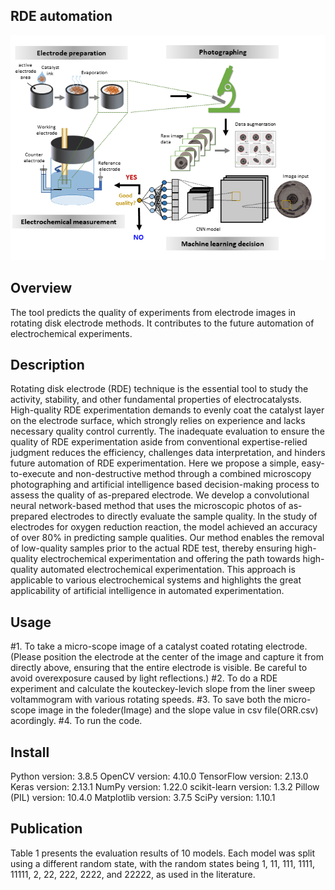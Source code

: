 ## RDE automation
![Image.tif](Image.tif)
## Overview
The tool predicts the quality of experiments from electrode images in rotating disk electrode methods. It contributes to the future automation of electrochemical experiments.

## Description
Rotating disk electrode (RDE) technique is the essential tool to study the activity, stability, and other fundamental properties of electrocatalysts. High-quality RDE experimentation demands to evenly coat the catalyst layer on the electrode surface, which strongly relies on experience and lacks necessary quality control currently. The inadequate evaluation to ensure the quality of RDE experimentation aside from conventional expertise-relied judgment reduces the efficiency, challenges data interpretation, and hinders future automation of RDE experimentation. Here we propose a simple, easy-to-execute and non-destructive method through a combined microscopy photographing and artificial intelligence based decision-making process to assess the quality of as-prepared electrode. We develop a convolutional neural network-based method that uses the microscopic photos of as-prepared electrodes to directly evaluate the sample quality. In the study of electrodes for oxygen reduction reaction, the model achieved an accuracy of over 80% in predicting sample qualities. Our method enables the removal of low-quality samples prior to the actual RDE test, thereby ensuring high-quality electrochemical experimentation and offering the path towards high-quality automated electrochemical experimentation. This approach is applicable to various electrochemical systems and highlights the great applicability of artificial intelligence in automated experimentation.

## Usage
#1. To take a micro-scope image of a catalyst coated rotating electrode.(Please position the electrode at the center of the image and capture it from directly above, ensuring that the entire electrode is visible. Be careful to avoid overexposure caused by light reflections.)
#2. To do a RDE experiment and calculate the kouteckey-levich slope from the liner sweep voltammogram with various rotating speeds.
#3. To save both the micro-scope image in the foleder(Image) and the slope value in csv file(ORR.csv) acordingly.
#4. To run the code.

## Install
Python version: 3.8.5 
OpenCV version: 4.10.0
TensorFlow version: 2.13.0
Keras version: 2.13.1
NumPy version: 1.22.0
scikit-learn version: 1.3.2
Pillow (PIL) version: 10.4.0
Matplotlib version: 3.7.5
SciPy version: 1.10.1

## Publication
Table 1 presents the evaluation results of 10 models. Each model was split using a different random state, with the random states being 1, 11, 111, 1111, 11111, 2, 22, 222, 2222, and 22222, as used in the literature.
